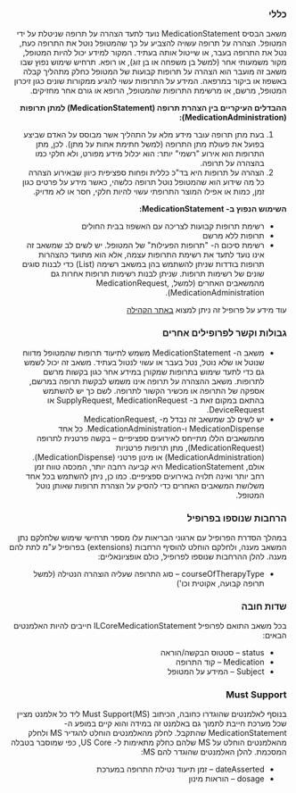 <div dir="rtl" markdown="1">

### כללי
משאב הבסיס MedicationStatement נועד לתעד הצהרה על תרופה שניטלת על ידי המטופל. הצהרה על תרופה עשויה להצביע על כך שהמטופל נוטל את התרופה כעת, נטל את התרופה בעבר, או שייטול אותה בעתיד. המקור למידע יכול להיות המטופל, מקור משמעותי אחר (למשל בן משפחה או בן זוג), או רופא. תרחיש שימוש נפוץ שבו משאב זה מועבר הוא הצהרה על תרופות קבועות של המטופל כחלק מתהליך קבלה באשפוז או ביקור במרפאה. המידע על התרופות עשוי להגיע ממקורות שונים כגון זיכרון המטופל, מרשם, או מרשימת התרופות שהמטופל, הרופא או גורם אחר מחזיקים.

**ההבדלים העיקריים בין הצהרת תרופה (MedicationStatement) למתן תרופות (MedicationAdministration):**

1.	בעת מתן תרופה עובר מידע מלא על התהליך אשר מבוסס על האדם שביצע בפועל את פעולת מתן התרופה (למשל חתימת אחות על מתן). לכן, מתן התרופות הוא אירוע "רשמי" יותר: הוא יכלול מידע מפורט, ולא חלקי כמו בהצהרה על תרופה.
2.	הצהרה על תרופות היא בד"כ כללית ופחות ספציפית כיוון שבאירוע הצהרה כל מה שידוע הוא שהמטופל נוטל תרופה כלשהי, כאשר מידע על פרטים כגון זמן, כמות או אפילו המוצר התרופתי עשוי להיות חלקי, חסר או לא מדויק. 

**השימוש הנפוץ ב- MedicationStatement:**

-	רשימת תרופות קבועות לצריכה עם האשפוז בבית החולים
-	תרופות ללא מרשם 
-	רשימת סיכום ה- "תרופות הפעילות" של המטופל. יש לשים לב שמשאב זה אינו נועד לתעד את רשימת התרופות עצמה, אלא הוא מתועד כהצהרות תרופות בודדות שניתן להשתמש בהן במשאב רשימה (List) כדי לבנות סוגים שונים של רשימות תרופות. שניתן לבנות רשימות תרופות אחרות גם מהמשאבים האחרים (למשל, MedicationRequest, MedicationAdministration).

עוד מידע על פרופיל זה ניתן למצוא 
[ באתר הקהילה](https://www.fhir-il-community.org/projects/il-core-medicationstatement-profile)


### גבולות וקשר לפרופילים אחרים 

-	משאב ה- MedicationStatement משמש לתיעוד תרופות שהמטופל מדווח שנוטל או שלא נוטל, נטל בעבר או עשוי לנטול בעתיד. משאב זה יכול לשמש גם כדי לתעד שימוש בתרופות שמקורן במידע אחר כגון בקשות מרשם לתרופות. משאב ההצהרה על תרופה אינו משמש לבקשת תרופה במרשם, אספקה של התרופה או מכשיר הקשור לתרופה. לשם כך יש להשתמש בהתאם במקום זאת ב- SupplyRequest, MedicationRequest או DeviceRequest.
-	יש לשים לב שמשאב זה נבדל מ- MedicationRequest, MedicationDispense  ו-MedicationAdministration. כל אחד מהמשאבים הללו מתייחס לאירועים ספציפיים – בקשה פרטנית לתרופה (MedicationRequest), מתן תרופות פרטניות (MedicationAdministration) או מינון פרטני (MedicationDispense). אולם, MedicationStatement היא קביעה רחבה יותר, המכסה טווח זמן רחב יותר ואינה תלויה באירועים ספציפיים. כמו כן, ניתן להשתמש בכל אחד משלושת המשאבים האחרים כדי להסיק על הצהרת תרופות שאותן נוטל המטופל.


### הרחבות שנוספו בפרופיל 
במהלך הסדרת הפרופיל עם ארגוני הבריאות עלו מספר תרחישי שימוש שלחלקם נתן המשאב מענה, ולחלקם הוחלט להוסיף הרחבות (extensions) בפרופיל ע"מ לתת להם מענה. להלן ההרחבות שנוספו לפרופיל, כולם אופציונאליים:
-	courseOfTherapyType – סוג התרופה שעליה הוצהרה הנטילה (למשל תרופה קבועה, אקוטית וכו') 


### שדות חובה 
בכל משאב התואם לפרופיל ILCoreMedicationStatement חייבים להיות האלמנטים הבאים:
-	status – סטטוס הבקשה/הוראה
-	Medication – קוד התרופה
-	Subject – המידע על המטופל 


### Must Support

בנוסף לאלמנטים שהוגדרו כחובה, הכיתוב Must Support(MS) ליד כל אלמנט מציין שכל מערכת חייבת לתמוך גם באלמנט זה במידה והוא קיים במופע ה- MedicationStatement שהתקבל. לחלק מהאלמנטים הוחלט להגדיר MS ולחלק מהאלמנטים הוחלט על MS שלהם כחלק מתאימות ל- US Core, כפי שמוסבר בטבלה המסכמת. להלן האלמנטים שהוגדר להם MS:
-	dateAsserted – זמן תיעוד נטילת התרופה במערכת
-	dosage – הוראות מינון 




</div>